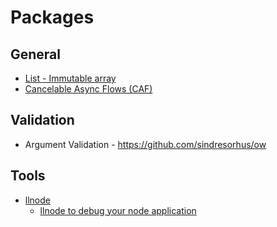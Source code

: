 # Packages

## General

- [List - Immutable array](https://github.com/funkia/list)
- [Cancelable Async Flows (CAF)](https://github.com/getify/CAF)


## Validation

- Argument Validation - https://github.com/sindresorhus/ow

## Tools

- [llnode](https://www.npmjs.com/package/llnode)
  - [llnode to debug your node application](https://medium.com/sthima-insights/taming-the-dragon-using-llnode-to-debug-your-node-js-application-fc54c6efd0f1)


